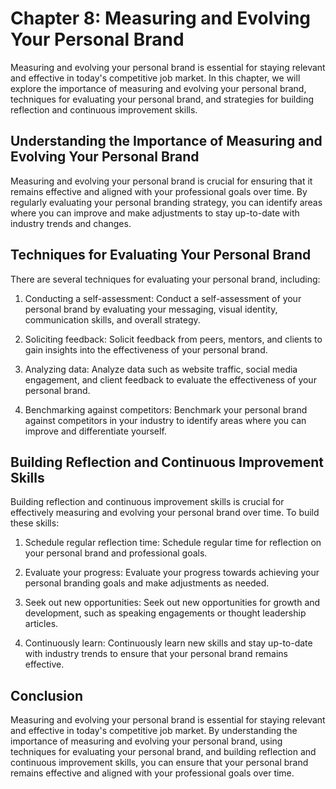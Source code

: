 Chapter 8: Measuring and Evolving Your Personal Brand
=====================================================

Measuring and evolving your personal brand is essential for staying relevant and effective in today's competitive job market. In this chapter, we will explore the importance of measuring and evolving your personal brand, techniques for evaluating your personal brand, and strategies for building reflection and continuous improvement skills.

Understanding the Importance of Measuring and Evolving Your Personal Brand
--------------------------------------------------------------------------

Measuring and evolving your personal brand is crucial for ensuring that it remains effective and aligned with your professional goals over time. By regularly evaluating your personal branding strategy, you can identify areas where you can improve and make adjustments to stay up-to-date with industry trends and changes.

Techniques for Evaluating Your Personal Brand
---------------------------------------------

There are several techniques for evaluating your personal brand, including:

1. Conducting a self-assessment: Conduct a self-assessment of your personal brand by evaluating your messaging, visual identity, communication skills, and overall strategy.

2. Soliciting feedback: Solicit feedback from peers, mentors, and clients to gain insights into the effectiveness of your personal brand.

3. Analyzing data: Analyze data such as website traffic, social media engagement, and client feedback to evaluate the effectiveness of your personal brand.

4. Benchmarking against competitors: Benchmark your personal brand against competitors in your industry to identify areas where you can improve and differentiate yourself.

Building Reflection and Continuous Improvement Skills
-----------------------------------------------------

Building reflection and continuous improvement skills is crucial for effectively measuring and evolving your personal brand over time. To build these skills:

1. Schedule regular reflection time: Schedule regular time for reflection on your personal brand and professional goals.

2. Evaluate your progress: Evaluate your progress towards achieving your personal branding goals and make adjustments as needed.

3. Seek out new opportunities: Seek out new opportunities for growth and development, such as speaking engagements or thought leadership articles.

4. Continuously learn: Continuously learn new skills and stay up-to-date with industry trends to ensure that your personal brand remains effective.

Conclusion
----------

Measuring and evolving your personal brand is essential for staying relevant and effective in today's competitive job market. By understanding the importance of measuring and evolving your personal brand, using techniques for evaluating your personal brand, and building reflection and continuous improvement skills, you can ensure that your personal brand remains effective and aligned with your professional goals over time.


